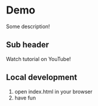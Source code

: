 # Demo
Some description!
## Sub header
Watch tutorial on YouTube!
## Local development
1. open index.html in your browser
2. have fun